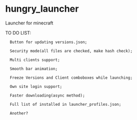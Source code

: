 hungry_launcher
===============

Launcher for minecraft

TO DO LIST:
	  
	  Button for updating versions.json;
	  
	  Security mode(all files are checked, make hash check);      

      Multi clients support; 
	  
	  Smooth bar animation;	  
	  
	  Freeze Versions and Client comboboxes while launching;

      Own site login support; 
	  
	  Faster downloading(async method);
	  
	  Full list of installed in launcher_profiles.json;
	  
      Another? 